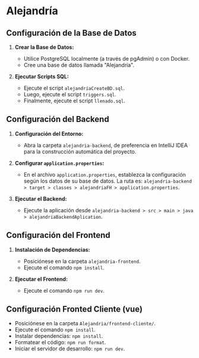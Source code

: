 
# Alejandría

## Configuración de la Base de Datos

1. **Crear la Base de Datos:**
   - Utilice PostgreSQL localmente (a través de pgAdmin) o con Docker.
   - Cree una base de datos llamada "Alejandría".

2. **Ejecutar Scripts SQL:**
   - Ejecute el script `alejandriaCreateBD.sql`.
   - Luego, ejecute el script `triggers.sql`.
   - Finalmente, ejecute el script `llenado.sql`.

## Configuración del Backend

1. **Configuración del Entorno:**
   - Abra la carpeta `alejandria-backend`, de preferencia en IntelliJ IDEA para la construcción automática del proyecto.

2. **Configurar `application.properties`:**
   - En el archivo `application.properties`, establezca la configuración según los datos de su base de datos. La ruta es: `alejandria-backend > target > classes > alejandriaFH > application.properties`.

3. **Ejecutar el Backend:**
   - Ejecute la aplicación desde `alejandria-backend > src > main > java > alejandriaBackendAplication`.

## Configuración del Frontend

1. **Instalación de Dependencias:**
   - Posiciónese en la carpeta `alejandria-frontend`.
   - Ejecute el comando `npm install`.

2. **Ejecutar el Frontend:**
   - Ejecute el comando `npm run dev`.

## Configuración Fronted Cliente (vue)

   - Posiciónese en la carpeta `Alejandria/frontend-cliente/`.
   - Ejecute el comando `npm install`.
   - Instalar dependencias: `npm install`.
   - Formatear el código: `npm run format`.
   - Iniciar el servidor de desarrollo: `npm run dev`.